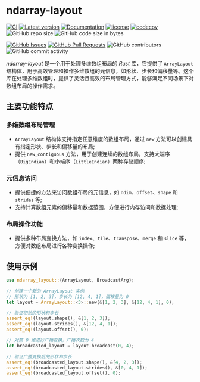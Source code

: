 ﻿# ndarray-layout

[![CI](https://github.com/InfiniTensor/ndarray-layout/actions/workflows/build.yml/badge.svg?branch=main)](https://github.com/InfiniTensor/ndarray-layout/actions)
[![Latest version](https://img.shields.io/crates/v/ndarray-layout.svg)](https://crates.io/crates/ndarray-layout)
[![Documentation](https://docs.rs/ndarray-layout/badge.svg)](https://docs.rs/ndarray-layout)
[![license](https://img.shields.io/github/license/InfiniTensor/ndarray-layout)](https://mit-license.org/)
[![codecov](https://codecov.io/github/Simon25772/ndarray-layout/branch/ShenghuSu/graph/badge.svg)](https://codecov.io/github/Simon25772/ndarray-layout/tree/Shenghu)
![GitHub repo size](https://img.shields.io/github/repo-size/InfiniTensor/ndarray-layout)
![GitHub code size in bytes](https://img.shields.io/github/languages/code-size/InfiniTensor/ndarray-layout)

[![GitHub Issues](https://img.shields.io/github/issues/InfiniTensor/ndarray-layout)](https://github.com/InfiniTensor/ndarray-layout/issues)
[![GitHub Pull Requests](https://img.shields.io/github/issues-pr/InfiniTensor/ndarray-layout)](https://github.com/InfiniTensor/ndarray-layout/pulls)
![GitHub contributors](https://img.shields.io/github/contributors/InfiniTensor/ndarray-layout)
![GitHub commit activity](https://img.shields.io/github/commit-activity/m/InfiniTensor/ndarray-layout)

*ndarray-layout* 是一个用于处理多维数组布局的 *Rust* 库，它提供了 `ArrayLayout` 结构体，用于高效管理和操作多维数组的元信息，如形状、步长和偏移量等。这个库在处理多维数组时，提供了灵活且高效的布局管理方式，能够满足不同场景下对数组布局的操作需求。

## 主要功能特点

### 多维数组布局管理

- `ArrayLayout` 结构体支持指定任意维度的数组布局，通过 `new` 方法可以创建具有指定形状、步长和偏移量的布局;
- 提供 `new_contiguous` 方法，用于创建连续的数组布局，支持大端序（`BigEndian`）和小端序（`LittleEndian`）两种存储顺序;

### 元信息访问

- 提供便捷的方法来访问数组布局的元信息，如 `ndim`、`offset`、`shape` 和 `strides` 等;
- 支持计算数组元素的偏移量和数据范围，方便进行内存访问和数据处理;

### 布局操作功能

- 提供多种布局变换方法，如 `index`、`tile`、`transpose`、`merge` 和 `slice` 等，方便对数组布局进行各种变换操作;

## 使用示例

```rust
use ndarray_layout::{ArrayLayout, BroadcastArg};

// 创建一个新的 ArrayLayout 实例
// 形状为 [1, 2, 3]，步长为 [12, 4, 1]，偏移量为 0
let layout = ArrayLayout::<3>::new(&[1, 2, 3], &[12, 4, 1], 0);

// 验证初始的形状和步长
assert_eq!(layout.shape(), &[1, 2, 3]);
assert_eq!(layout.strides(), &[12, 4, 1]);
assert_eq!(layout.offset(), 0);

// 对第 0 维进行广播变换，广播次数为 4
let broadcasted_layout = layout.broadcast(0, 4);

// 验证广播变换后的形状和步长
assert_eq!(broadcasted_layout.shape(), &[4, 2, 3]);
assert_eq!(broadcasted_layout.strides(), &[0, 4, 1]);
assert_eq!(broadcasted_layout.offset(), 0);
```
